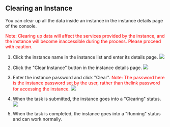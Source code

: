 ## 	Clearing an Instance

You can clear up all the data inside an instance in the instance details page of the console.
	
<span style = "color:#F00">Note: Clearing up data will affect the services provided by the instance, and the instance will become inaccessible during the process. Please proceed with caution.</span>

1) Click the instance name in the instance list and enter its details page.
![](//qzonestyle.gtimg.cn/qzone/vas/opensns/res/img/Resis-9.png)

2) Click the "Clear Instance" button in the instance details page.
![](//mccdn.qcloud.com/img569de2e0ae341.png)

3) Enter the instance password and click "Clear".
 <span style = "color:#F00"> Note: The password here is the instance password set by the user, rather than the<instance ID: instance password>link password for accessing the instance.</span>
![](//qzonestyle.gtimg.cn/qzone/vas/opensns/res/img/Resis-11.png)
 
4) When the task is submitted, the instance goes into a "Clearing" status.
![](//mccdn.qcloud.com/img569de2a1b3a44.png)
  
5) When the task is completed, the instance goes into a "Running" status and can work normally.
